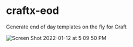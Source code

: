 # craftx-eod
Generate end of day templates on the fly for Craft

![Screen Shot 2022-01-12 at 5 09 50 PM](https://user-images.githubusercontent.com/13574057/149230961-5116be31-6785-45c0-976b-636fab110316.png)
